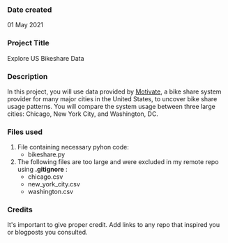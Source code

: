 ### Date created
01 May 2021

### Project Title
Explore US Bikeshare Data

### Description
In this project, you will use data provided by [Motivate](https://www.motivateco.com/), a bike share system provider for many major cities in the United States, to uncover bike share usage patterns. You will compare the system usage between three large cities: Chicago, New York City, and Washington, DC.

### Files used
1. File containing necessary pyhon code:
   * bikeshare.py	
2. The following files are too large and were excluded in my remote repo using **.gitignore** :
   * chicago.csv
   * new_york_city.csv
   * washington.csv

### Credits
It's important to give proper credit. Add links to any repo that inspired you or blogposts you consulted.